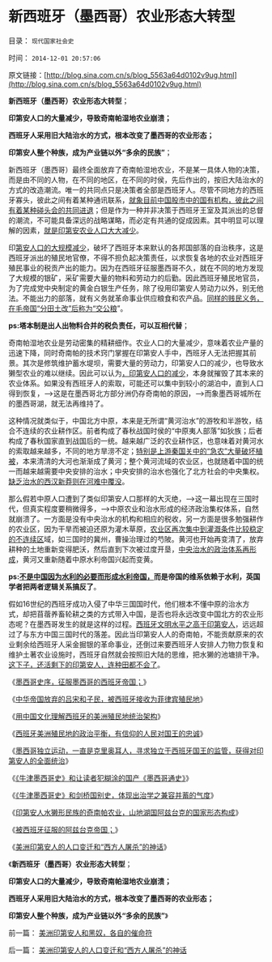 # 新西班牙（墨西哥）农业形态大转型

目录： `现代国家社会史` 

时间： `2014-12-01 20:57:06` 

原文链接：[http://blog.sina.com.cn/s/blog_5563a64d0102v9ug.html](http://blog.sina.com.cn/s/blog_5563a64d0102v9ug.html)

**新西班牙（墨西哥）农业形态大转型**；

**印第安人口的大量减少，导致奇南帕湿地农业崩溃；**

**西班牙人采用旧大陆治水的方式，根本改变了墨西哥的农业形态；**

**印第安人整个种族，成为产业链以外“多余的民族”**；

新西班牙（墨西哥）最终全面放弃了奇南帕湿地农业，不是某一具体人物的决策，而是由不同的人物，在不同的地区，在不同的时侯，先后作出的，按旧大陆治水的方式的改造潮流。唯一的共同点只是决策者全部是西班牙人。尽管不同地方的西班牙寡头，彼此之间有着某种通讯联系，[就象目前中国股市中的国有机构，彼此之间有着某种碰头会的共同进退](../../../2012/1/12/特权机构的“打新”是凶残的暴政.md)；但是作为一种并非决策于西班牙王室及其派出的总督的潮流，不可能具备深远的战略谋略，而必定有共通的促成因素。其中明显可以理解的因素，[就是印第安农业人口大大减少](../../../2010/10/29/殖民地属民的真实处境；新大陆居民的恶梦是病毒.md)。

印[第安人口的大规模减少](../../../2010/10/29/殖民地属民的真实处境；新大陆居民的恶梦是病毒.md)，破坏了西班牙本来默认的各邦国部落的自治秩序，这是西班牙派出的殖民地官僚，不得不担负起决策责任，以求恢复各地的农业对西班牙殖民事业的税贡产出的能力。因为在西班牙征服墨西哥不久，就在不同的地方发现了大规模的银矿，采矿需要大量的物料和劳动力的后勤。因此西班牙殖民地官员，为了完成党中央制定的黄金白银生产任务，除了役用印第安人劳动力以外，别无他法。不能出力的部落，就有义务就革命事业供应粮食和农产品。[同样的贱民义务，在毛帝国“分田土改”后称为“交公粮](../../../2011/11/23/土改和人民公社之间的市场经济的重要性.md)”。

**ps:塔本制是出人出物料合并的税负责任，可以互相代替**；

奇南帕湿地农业是劳动密集的精耕细作。农业人口的大量减少，意味着农业产量的迅速下降，同时奇南帕的技术窍门掌握在印第安人手中，西班牙人无法把握其前景。其次是修筑维护蓄水堤坝，需要大量的劳动力，印第安人口的减少，也导致水獭型农业的难以继续。因此可以认为[，印第安人口的减少](../../../2011/9/23/北美印第安人文明很落后，与欧洲接触后，社会形态有重大改变.md)，本身就摧毁了其本来的农业体系。如果没有西班牙人的索取，可能还可以集中到较小的湖泊中，直到人口得到恢复，——>这是在墨西哥北方部分洲仍存奇南帕的原因，——>而象墨西哥城所在的墨西哥湖，就无法再维持了。

这种情况就类似于，中国北方中原，本来是无所谓“黄河治水”的游牧和半游牧，结合不连续的农业耕作区。前者构成了春秋战国时侯的“中原夷人部落”如狄族；后者构成了春秋国家直到战国后的一统。越来越广泛的农业耕作区，也意味着对黄河水的索取越来越多，不同的地方旱涝不定；[特别是上游秦国关中的“急农”大量破坏植被](../../../2010/6/8/民主和专制优劣比较约束定理;商鞅变法和最失败的法家.md)，本来清清的大河也渐渐成了黄河；整个黄河流域的农业区，也就随着中国的统一而越来越需要中央安排的治水；中央安排的治水也强化了北方社会的中央集权。[缺乏治水的西汉新莽则在河难中覆没](../../../2009/2/11/好心可能办坏事：西汉和王莽朝的经济危机.md)。

那么假若中原人口遭到了类似印第安人口那样的大灭绝，——>这一幕出现在三国时代，但真实程度要稍微得多，——>中原农业和治水形成的经济政治集权体系，自然就崩溃了。一方面是没有中央治水的机构和相应的税收，另一方面是很多勉强耕作的农业区，因为干旱而被迫还原为灌木草原，[农业区再次集中到灌溉条件比较稳定的不连续区](../../../2010/6/4/《六国论》是粪青“误国论”；战国经济实力版图.md)域，如三国时的冀州，曹操治理过的芍陂。黄河也开始再变清了，放弃耕种的土地重新变得肥沃，然后直到下次被过度开垦，[中央治水的政治体系再形成](../../../2012/3/26/中国历史越来越集权的地理原因.md)，黄河又重新随着中原水利帝国兴起而变黄。

**ps:[不是中国因为水利的必要而形成水利帝国，](../../../2013/1/26/水利帝国和科斯定理都是以偏概全，盲目接轨中国的国际惯例；.md)而是帝国的维系依赖于水利，英国学者把两者逻辑关系搞反了**。

假如16世纪的西班牙成功入侵了中华三国国时代，他们根本不懂中原的治水方式，却把苜蓿养畜轮耕之类的方式带入中国，是否也将永远改变中国北方的农业形态呢？在墨西哥发生的就是这样的过程。[西班牙文明水平之高于印第安人](../../../2014/11/24/西班牙美洲殖民地的政治平衡，有信仰的人民对国王的忠诚.md)，远远超过了与东方中国三国时代的落差。因此当印第安人人的奇南帕，不能贡献原来的农业剩余给西班牙人采金掘银的革命事业，还倒过来要西班牙人安排人力物力恢复和维护土著农业设施时，西班牙自然就会按照旧大陆的思维，把水獭的池塘排干净。[这下子，还活剩下的印第安人，连种田都不会了](../../../2012/6/28/墨西哥两期内战的原因，印第安人公社，白人老爷，自由派.md)。

《[墨西哥史序，征服墨西哥的西班牙帝国；](../../../2014/11/21/墨西哥史序，征服墨西哥的西班牙帝国.md)》

《[中华帝国放弃的吕宋和子民，被西班牙接收为菲律宾殖民地](../../../2014/11/22/中华帝国放弃的吕宋和子民，被西班牙接收为远东殖民地.md)》

《[用中国文化理解西班牙的美洲殖民地统治架构](../../../2014/11/23/西班牙美洲殖民地的政治和经济架构.md)》

《[西班牙美洲殖民地的政治平衡，有信仰的人民对国王的忠诚](../../../2014/11/24/西班牙美洲殖民地的政治平衡，有信仰的人民对国王的忠诚.md)》

《[墨西哥独立运动，一直是克里奥耳人，寻求独立于西班牙国王的监管，获得对印第安人的全面统治](../../../2014/11/25/波旁王朝国进民退制造分裂，教科书中“多洛雷斯的呼声”的误导.md)》

《[《牛津墨西哥史》和让读者犯糊涂的国产《墨西哥通史》](../../../2014/11/26/《牛津墨西哥史》和让读者犯糊涂的国产《墨西哥通史》.md)》

《[《牛津墨西哥史》和剑桥国别史，体现出治学之兼容并蓄的气度](../../../2014/11/27/《牛津墨西哥史》和剑桥国别史，西方治学者能够兼容并蓄.md)》

《[印第安人水獭形民族的奇南帕农业，山地湖国阿兹台克的国家形态构成](../../../2014/11/28/印第安人水獭形民族的奇南帕农业,山地水乡阿兹台克的国家形态.md)》

《[被西班牙征服的阿兹台克帝国；](../../../2014/11/29/被西班牙征服的阿兹台克帝国.md)》

《[美洲印第安人的人口变迁和“西方人屠杀”的神话](../../../2014/11/30/美洲印第安人的人口变迁和“西方人屠杀”的神话.md)》

《**新西班牙（墨西哥）农业形态大转型**；

**印第安人口的大量减少，导致奇南帕湿地农业崩溃；**

**西班牙人采用旧大陆治水的方式，根本改变了墨西哥的农业形态；**

**印第安人整个种族，成为产业链以外“多余的民族”**》

前一篇： [美洲印第安人和黑奴，各自的催命符](../../../2014/12/2/美洲印第安人和黑奴，各自的催命符.md)

后一篇： [美洲印第安人的人口变迁和“西方人屠杀”的神话](../../../2014/11/30/美洲印第安人的人口变迁和“西方人屠杀”的神话.md)

